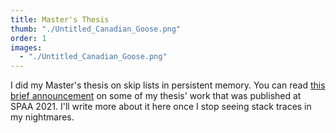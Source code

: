 ```yaml
---
title: Master's Thesis
thumb: "./Untitled_Canadian_Goose.png"
order: 1
images:
  - "./Untitled_Canadian_Goose.png"
---
```

I did my Master's thesis on skip lists in persistent memory. You can read [this brief announcement](spaa-2021-sakibc-camera-ready.pdf) on some of my thesis' work that was published at SPAA 2021. I'll write more about it here once I stop seeing stack traces in my nightmares.
<!-- I'll upload it here as soon as the paperwork to let me upload it to the UWaterloo website is complete. -->

<!-- In the meantime, you can read this brief announcement of some of my thesis' work that was published at SPAA 2021. -->